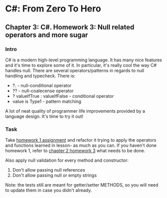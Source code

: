 # C#: From Zero To Hero
## Chapter 3: C#. Homework 3: Null related operators and more sugar
### Intro
C# is a modern high-level programming language. It has many nice features and it's time to explore some of it.
In particular, it's really cool the way C# handles null. There are several operators/patterns in regards to null handling and typecheck.
There is:
- ?. - null-conditional operator
- ?? - null-coalecense operator
- ? valueIfTrue : valueIfFalse - conditional operator
- value is Type1 - pattern matching  

A lot of neat quality of programmer life improvements provided by a language design. It's time to try it out!

### Task
Take [homework 1 assignment](https://github.com/csinn/CSharp-From-Zero-To-Hero/tree/Chapter3/Homework/1/Src/BootCamp.Chapter)
and refactor it trying to apply the operators and functions learned in lesson- as much as you can.
If you haven't done homework 1, refer to [chapter 2 homework 3](https://github.com/csinn/CSharp-From-Zero-To-Hero/tree/Chapter2/Homework/2) what needs to be done.

Also apply null validation for every method and constructor:
1) Don't allow passing null references  
2) Don't allow passing null or empty strings

Note: the tests still are meant for getter/setter METHODS, so you will need to update them in case you didn't already.
